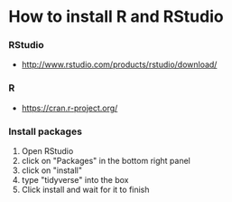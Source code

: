 # How to install R and RStudio

### RStudio

- http://www.rstudio.com/products/rstudio/download/

### R


- https://cran.r-project.org/


### Install packages

1. Open RStudio
2. click on "Packages" in the bottom right panel
3. click on "install"
4. type "tidyverse" into the box
5. Click install and wait for it to finish
